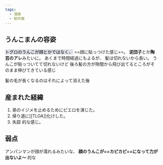 ```yaml
---
tags:
  - 漫画
  - 制作案
---
```

## うんこまんの容姿
<mark style="background: #CACFD9A6;">トグロのうんこが顔とかではなく、</mark>
==顔に貼っつけた感じ==。
**泥団子**とか**陶芸のアレ**みたいに。
あくまで時間経過にもよるが、
髪は切れないから長い。
うんこが貼っついてて切れないけど
後ろ髪の方が隙間から飛び出てるところがそのまま伸びてきている感じ

髪の毛が長くなるのはそれによって消えた後

## 産まれた経緯

1. 弟のイジメを止めるためにピエロを演じた。
2. 帰り道に[[TLOA]]化けした。
3. 失踪
的な感じ。
## 弱点
アンパンマンが顔が濡れるみたいな、
**顔のうんこが==カピカピ==になって力が出ないよ〜**
的な